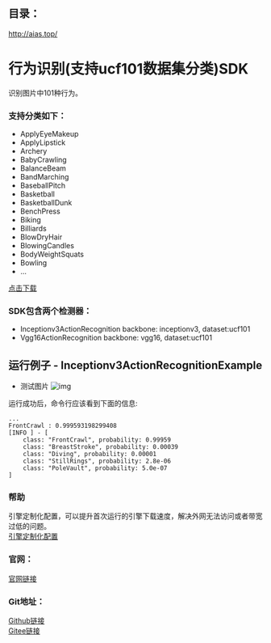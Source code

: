 ## 目录：
http://aias.top/

# 行为识别(支持ucf101数据集分类)SDK
识别图片中101种行为。

### 支持分类如下：
- ApplyEyeMakeup
- ApplyLipstick
- Archery
- BabyCrawling
- BalanceBeam
- BandMarching
- BaseballPitch
- Basketball
- BasketballDunk
- BenchPress
- Biking
- Billiards
- BlowDryHair
- BlowingCandles
- BodyWeightSquats
- Bowling
- ...

[点击下载](https://aias-home.oss-cn-beijing.aliyuncs.com/AIAS/action_recognition_sdk/ucf101_classes.txt)

### SDK包含两个检测器：
-  Inceptionv3ActionRecognition
backbone: inceptionv3, dataset:ucf101
-  Vgg16ActionRecognition
backbone: vgg16, dataset:ucf101

## 运行例子 - Inceptionv3ActionRecognitionExample
- 测试图片
![img](https://aias-home.oss-cn-beijing.aliyuncs.com/AIAS/object_detection_sdk/SSDResnet50Detection.png)

运行成功后，命令行应该看到下面的信息:
```text
...
FrontCrawl : 0.999593198299408
[INFO ] - [
	class: "FrontCrawl", probability: 0.99959
	class: "BreastStroke", probability: 0.00039
	class: "Diving", probability: 0.00001
	class: "StillRings", probability: 2.8e-06
	class: "PoleVault", probability: 5.0e-07
]
```

### 帮助 
引擎定制化配置，可以提升首次运行的引擎下载速度，解决外网无法访问或者带宽过低的问题。         
[引擎定制化配置](http://aias.top/engine_cpu.html)

### 官网：
[官网链接](http://www.aias.top/)

### Git地址：   
[Github链接](https://github.com/mymagicpower/AIAS)    
[Gitee链接](https://gitee.com/mymagicpower/AIAS)   
